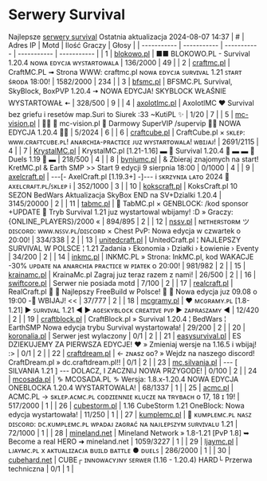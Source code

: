 
# Serwery Survival
Najlepsze [serwery survival](https://mcserwery.pl/serwery/minecraft/tryb/Survival)
Ostatnia aktualizacja 2024-08-07 14:37
| # | Adres IP | Motd | Ilość Graczy | Głosy |
| ----------- | ----------- | ----------- | ----------- | ----------- |
| 1 | 	[blokowo.pl](https://mcserwery.pl/serwery/minecraft/98/) | ■■ BLOKOWO.PL - Survival 1.20.4 ɴᴏᴡᴀ ᴇᴅʏᴄᴊᴀ ᴡʏꜱᴛᴀʀᴛᴏᴡᴀʟᴀ | 136/2000 | 49 |
| 2 | 	[craftmc.pl](https://mcserwery.pl/serwery/minecraft/87/) | CraftMC.PL ➟ Strona WWW: craftmc.pl ɴᴏᴡᴀ ᴇᴅʏᴄᴊᴀ ꜱᴜʀᴠɪᴠᴀʟ 1.21 ꜱᴛᴀʀᴛ śʀᴏᴅᴀ 18:00! | 1582/2000 | 234 |
| 3 | 	[bfsmc.pl](https://mcserwery.pl/serwery/minecraft/2/) | BFSMC.PL  Survival, SkyBlock, BoxPVP  1.20.4 🠆 NOWA EDYCJA! SKYBLOCK WŁAŚNIE WYSTARTOWAŁ 🠄 | 328/500 | 9 |
| 4 | 	[axolotlmc.pl](https://mcserwery.pl/serwery/minecraft/251/) | AxolotlMC ❤ Survival bez griefu i resetów map.Suri to Siurek :33 ~KutiPL ✨ | 1/20 | 7 |
| 5 | 	[mc-vision.pl](https://mcserwery.pl/serwery/minecraft/211/) |   mc-vision.pl  Darmowy SuperVIP /supervip  NOWA EDYCJA 1.20.4  | 5/2024 | 6 |
| 6 | 	[craftcube.pl](https://mcserwery.pl/serwery/minecraft/196/) | CraftCube.pl × ꜱᴋʟᴇᴘ: ᴡᴡᴡ.ᴄʀᴀꜰᴛᴄᴜʙᴇ.ᴘʟ!  ᴀɴᴀʀᴄʜɪᴀ-ᴘʀᴀᴄᴛɪᴄᴇ ᴊᴜᴢ ᴡʏꜱᴛᴀʀᴛᴏᴡᴀʟᴀ! ᴡʙɪᴊᴀᴊ! | 2691/2115 | 4 |
| 7 | 	[KrystalMC.pl](https://mcserwery.pl/serwery/minecraft/202/) | KrystalMC.pl [1.21-1.16] ▬ ⛏ Survival 1.20.4 ⛏ ▬ ▬ ✩ Duels 1.19 ✩ ▬ | 218/500 | 4 |
| 8 | 	[byniumc.pl](https://mcserwery.pl/serwery/minecraft/157/) | & Zbieraj znajomych na start!  KretMC.pl & Earth SMP >> Start 9 edycji 9 sierpnia 18:00 | 0/1000 | 4 |
| 9 | 	[axelcraft.pl](https://mcserwery.pl/serwery/minecraft/223/) | ---[- AxelCraft.pl [1.19.3+] -]--- i ꜱᴋʀᴢʏɴɪᴀ ʟᴀᴛᴏ 2024 ➡ ᴀxᴇʟᴄʀᴀꜰᴛ.ᴘʟ/ꜱᴋʟᴇᴘ i | 352/1000 | 3 |
| 10 | 	[kokscraft.pl](https://mcserwery.pl/serwery/minecraft/1/) | KoksCraft.pl  10 SEZON BedWars Aktualizacja SkyBox  END na SV+Dzialki 1.20.4 | 3145/20000 | 2 |
| 11 | 	[tabmc.pl](https://mcserwery.pl/serwery/minecraft/3/) | ◈ TabMC.pl × GENBLOCK: /kod sponsor +UPDATE  ◈ Tryb Survival 1.21 juz wystartowal wbijamy! :D » Graczy: {ONLINE_PLAYERS}/2000 « | 894/895 | 2 |
| 12 | 	[nssv.pl](https://mcserwery.pl/serwery/minecraft/4/) | ɴᴇᴛʜᴇʀꜱᴛᴏʀᴍ ツ ᴅɪꜱᴄᴏʀᴅ: ᴡᴡᴡ.ɴꜱꜱᴠ.ᴘʟ/ᴅɪꜱᴄᴏʀᴅ × Chest PvP: Nowa edycja w czwartek o 20:00! | 334/338 | 2 |
| 13 | 	[unitedcraft.pl](https://mcserwery.pl/serwery/minecraft/11/) | UnitedCraft.pl ¦ NAJLEPSZY SURVIVAL W POLSCE ¦ 1.21 Zadania › Ekonomia › Działki › Łowienie › Eventy | 34/200 | 2 |
| 14 | 	[inkmc.pl](https://mcserwery.pl/serwery/minecraft/15/) | INKMC.PL » Strona: InkMC.pl, kod WAKACJE -30% ᴜᴘᴅᴀᴛᴇ ɴᴀ ᴀɴᴀʀᴄʜɪᴀ ᴘʀᴀᴄᴛɪᴄᴇ ᴡ ᴘɪᴀᴛᴇᴋ ᴏ 20:00! | 981/982 | 2 |
| 15 | 	[krainamc.pl](https://mcserwery.pl/serwery/minecraft/39/) | KrainaMc.pl  Zagraj juz teraz razem z nami! | 26/500 | 2 |
| 16 | 	[swiftcore.pl](https://mcserwery.pl/serwery/minecraft/60/) | Serwer nie posiada motd | 7/100 | 2 |
| 17 | 	[realcraft.pl](https://mcserwery.pl/serwery/minecraft/63/) | RealCraft.pl   Najlepszy FreeBuild w Polsce!   Nowa edycja juz 09.08 o 19:00 - WBIJAJ! << | 37/777 | 2 |
| 18 | 	[mcgramy.pl](https://mcserwery.pl/serwery/minecraft/197/) | ❤ ᴍᴄɢʀᴀᴍʏ.ᴘʟ [1.8-1.21] ▶ ꜱᴜʀᴠɪᴠᴀʟ 1.21 ◀  ▶ ᴀɢᴇꜱᴋʏʙʟᴏᴄᴋ  ᴄʀᴇᴀᴛɪᴠᴇ  ᴘᴠᴘ ▶ ᴢᴀᴘʀᴀꜱᴢᴀᴍʏ ◀ | 12/420 | 2 |
| 19 | 	[craftblock.pl](https://mcserwery.pl/serwery/minecraft/280/) | CraftBlock.pl » Survival 1.20.4 ¦ BedWars ¦ EarthSMP Nowa edycja trybu Survival wystartowała! | 29/200 | 2 |
| 20 | 	[koronalia.pl](https://mcserwery.pl/serwery/minecraft/654/) | Serwer jest wylaczony | 0/1 | 2 |
| 21 | 	[easysurvival.pl](https://mcserwery.pl/serwery/minecraft/736/) | ES  DZIEKUJEMY ZA PIERWSZA EDYCJE! ❤ » Zmieniaj wersje na 1.16.5 i wbijaj! :> | 0/1 | 2 |
| 22 | 	[craftdream.pl](https://mcserwery.pl/serwery/minecraft/746/) | ← ᴢɴᴀѕᴢ ɢᴏ? » Wejdz na naszego discord! CraftDream.pl » dc.craftdream.pl!! | 0/1 | 2 |
| 23 | 	[mc.silvania.pl](https://mcserwery.pl/serwery/minecraft/752/) | --- [ SILVANIA 1.21 ] --- DOLACZ, I ZACZNIJ NOWA PRZYGODE! | 0/100 | 2 |
| 24 | 	[mcosada.pl](https://mcserwery.pl/serwery/minecraft/65/) | ♑ MCOSADA.PL ♑ Wersja: 1.8.x-1.20.4  NOWA EDYCJA ONEBLOCKA 1.20.4 WYSTARTOWALA! | 68/1337 | 1 |
| 25 | 	[acmc.pl](https://mcserwery.pl/serwery/minecraft/220/) |  ACMC.PL → sᴋʟᴇᴘ.ᴀᴄᴍᴄ.ᴘʟ  ᴄᴏᴅᴢɪᴇɴɴɪᴇ ᴋʟᴜᴄᴢᴇ ɴᴀ ᴛʀʏʙᴀᴄʜ ᴏ 17, 18 ɪ 19! | 517/2000 | 1 |
| 26 | 	[cubestorm.pl](https://mcserwery.pl/serwery/minecraft/334/) | 1.16  CubeStorm  1.21 OneBlock: Nowa edycja wystartowała! | 11/250 | 1 |
| 27 | 	[kumplemc.pl](https://mcserwery.pl/serwery/minecraft/421/) | 🌊 ᴋᴜᴍᴘʟᴇᴍᴄ.ᴘʟ ɴᴀꜱᴢ ᴅɪꜱᴄᴏʀᴅ: ᴅᴄ.ᴋᴜᴍᴘʟᴇᴍᴄ.ᴘʟ  ᴡᴘᴀᴅᴀᴊ ᴢᴀɢʀᴀć ɴᴀ ɴᴀᴊʟᴇᴘꜱᴢʏᴍ ꜱᴜʀᴠɪᴠᴀʟᴜ 1.21 | 72/1000 | 1 |
| 28 | 	[mineland.net](https://mcserwery.pl/serwery/minecraft/497/) |  Mineland Network » 1.8-1.21 [PvP 1.8] ➥ Become a real HERO ➜ mineland.net | 1059/3227 | 1 |
| 29 | 	[ljaymc.pl](https://mcserwery.pl/serwery/minecraft/596/) | ʟᴊᴀʏᴍᴄ.ᴘʟ x ᴀᴋᴛᴜᴀʟɪᴢᴀᴄᴊᴀ ʙᴜɪʟᴅ ʙᴀᴛᴛʟᴇ ● ᴅᴜᴇʟꜱ | 286/2000 | 1 |
| 30 | 	[cubehard.net](https://mcserwery.pl/serwery/minecraft/10/) | CUBE┌ ɪɴɴᴏᴡᴀᴄʏᴊɴʏ ꜱᴇʀᴡᴇʀ (1.16 - 1.20.4) HARD└ Przerwa techniczna | 0/1 | 1 |
